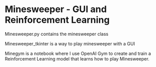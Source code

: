 # Minesweeper - GUI and Reinforcement Learning

Minesweeper.py contains the minesweeper class

Minesweeper_tkinter is a way to play minesweeper with a GUI

Minegym is a notebook where I use OpenAI Gym to create and train a Reinforcement Learning model that learns how to play Minesweeper.
